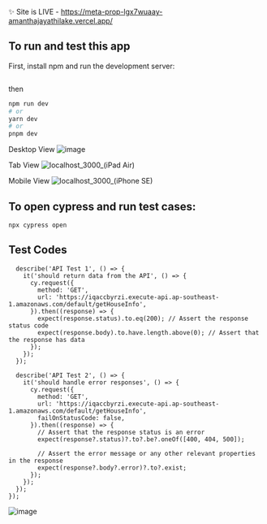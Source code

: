 ✨ Site is LIVE - https://meta-prop-lgx7wuaay-amanthajayathilake.vercel.app/
## To run and test this app

First, install npm and run the development server:
```npm i || yarn install
```
then
```bash
npm run dev
# or
yarn dev
# or
pnpm dev
```

Desktop View
![image](https://github.com/amanthajayathilake/meta-prop/assets/79798311/53e53e1a-0f5d-452d-97c9-51f7a12818f6)

Tab View
![localhost_3000_(iPad Air)](https://github.com/amanthajayathilake/meta-prop/assets/79798311/ea9edd7a-bbb4-4927-91dc-51cc5554cdf8)

Mobile View
![localhost_3000_(iPhone SE)](https://github.com/amanthajayathilake/meta-prop/assets/79798311/e74ac7e5-fb10-4db8-8c63-1596bc1d345f)

## To open cypress and run test cases:
```npx cypress open```

## Test Codes
```describe('API Tests', () => {
  describe('API Test 1', () => {
    it('should return data from the API', () => {
      cy.request({
        method: 'GET',
        url: 'https://iqaccbyrzi.execute-api.ap-southeast-1.amazonaws.com/default/getHouseInfo',
      }).then((response) => {
        expect(response.status).to.eq(200); // Assert the response status code
        expect(response.body).to.have.length.above(0); // Assert that the response has data
      });
    });
  });

  describe('API Test 2', () => {
    it('should handle error responses', () => {
      cy.request({
        method: 'GET',
        url: 'https://iqaccbyrzi.execute-api.ap-southeast-1.amazonaws.com/default/getHouseInfo',
        failOnStatusCode: false,
      }).then((response) => {
        // Assert that the response status is an error
        expect(response?.status)?.to?.be?.oneOf([400, 404, 500]);

        // Assert the error message or any other relevant properties in the response
        expect(response?.body?.error)?.to?.exist;
      });
    });
  });
});
```

![image](https://github.com/amanthajayathilake/meta-prop/assets/79798311/eec7c117-bc3a-4452-94d2-606f9155271c)



